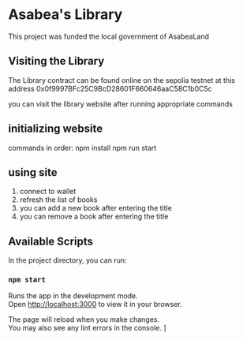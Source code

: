 # Asabea's Library

This project was funded the local government of AsabeaLand

## Visiting the Library
The Library contract can be found online on the sepolia testnet at this address 0x0f9997BFc25C9BcD28601F660646aaC58C1b0C5c

you can visit the library website after running appropriate commands

## initializing website
commands in order:
npm install
npm run start

## using site

1. connect to wallet
2. refresh the list of books
3. you can add a new book after entering the title
4. you can remove a book after entering the title

## Available Scripts

In the project directory, you can run:

### `npm start`

Runs the app in the development mode.\
Open [http://localhost:3000](http://localhost:3000) to view it in your browser.

The page will reload when you make changes.\
You may also see any lint errors in the console.
]
